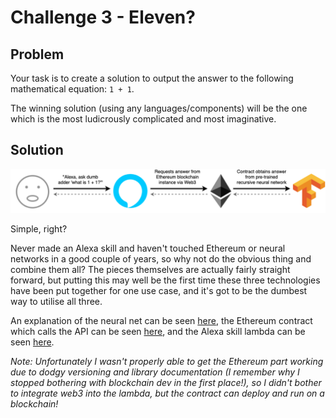 # Challenge 3 - Eleven?

## Problem
Your task is to create a solution to output the answer to the following mathematical equation: `1 + 1`.

The winning solution (using any languages/components) will be the one which is the most ludicrously complicated and most imaginative.

## Solution
![High level overview](high-level-overview.png)

Simple, right?

Never made an Alexa skill and haven't touched Ethereum or neural networks in a good couple of years, so why not do the obvious thing and combine them all? The pieces themselves are actually fairly straight forward, but putting this may well be the first time these three technologies have been put together for one use case, and it's got to be the dumbest way to utilise all three.

An explanation of the neural net can be seen [here](src/addition_rnn.ipynb), the Ethereum contract which calls the API can be seen [here](src/truffle/contracts/Adder.sol), and the Alexa skill lambda can be seen [here](src/skill/lambda/lambda_function.py).

*Note: Unfortunately I wasn't properly able to get the Ethereum part working due to dodgy versioning and library documentation (I remember why I stopped bothering with blockchain dev in the first place!), so I didn't bother to integrate web3 into the lambda, but the contract can deploy and run on a blockchain!*
